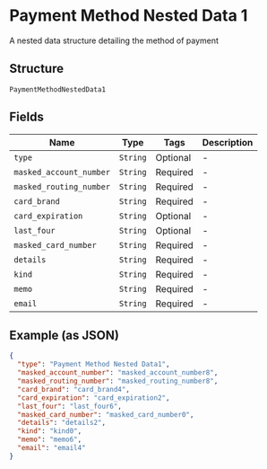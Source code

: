 
# Payment Method Nested Data 1

A nested data structure detailing the method of payment

## Structure

`PaymentMethodNestedData1`

## Fields

| Name | Type | Tags | Description |
|  --- | --- | --- | --- |
| `type` | `String` | Optional | - |
| `masked_account_number` | `String` | Required | - |
| `masked_routing_number` | `String` | Required | - |
| `card_brand` | `String` | Required | - |
| `card_expiration` | `String` | Optional | - |
| `last_four` | `String` | Optional | - |
| `masked_card_number` | `String` | Required | - |
| `details` | `String` | Required | - |
| `kind` | `String` | Required | - |
| `memo` | `String` | Required | - |
| `email` | `String` | Required | - |

## Example (as JSON)

```json
{
  "type": "Payment Method Nested Data1",
  "masked_account_number": "masked_account_number8",
  "masked_routing_number": "masked_routing_number8",
  "card_brand": "card_brand4",
  "card_expiration": "card_expiration2",
  "last_four": "last_four6",
  "masked_card_number": "masked_card_number0",
  "details": "details2",
  "kind": "kind0",
  "memo": "memo6",
  "email": "email4"
}
```

